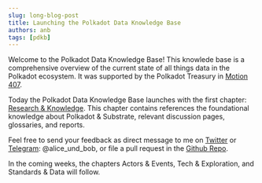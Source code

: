 ```yaml
---
slug: long-blog-post
title: Launching the Polkadot Data Knowledge Base
authors: anb
tags: [pdkb]
---
```


Welcome to the Polkadot Data Knowledge Base! This knowlede base is a comprehensive overview of the current state of all things data in the Polkadot ecosystem. It was supported by the Polkadot Treasury in [Motion 407](https://polkadot.polkassembly.io/motion/407).

Today the Polkadot Data Knowledge Base launches with the first chapter: [Research & Knowledge](/docs/knowledge). This chapter contains references the foundational knowledge about Polkadot & Substrate, relevant discussion pages, glossaries, and reports.

Feel free to send your feedback as direct message to me on [Twitter](https://twitter.com/alice_und_bob) or [Telegram](https://t.me/alice_und_bob): @alice_und_bob, or file a pull request in the [Github Repo](https://github.com/Polkalytics/Polkadot-Data-Ecosystem).

In the coming weeks, the chapters Actors & Events, Tech & Exploration, and Standards & Data will follow.

